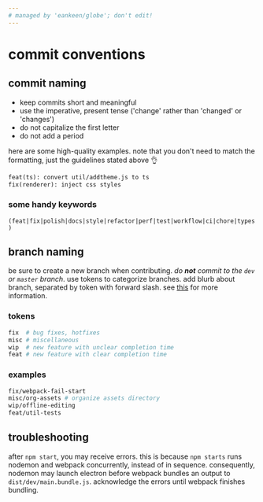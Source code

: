 ```yaml
---
# managed by 'eankeen/globe'; don't edit!
---
```


# commit conventions

## commit naming

-  keep commits short and meaningful
-  use the imperative, present tense ('change' rather than 'changed' or 'changes')
-  do not capitalize the first letter
-  do not add a period

here are some high-quality examples. note that you don't need to match the formatting, just the guidelines stated above :ok_hand:

```md
feat(ts): convert util/addtheme.js to ts
fix(renderer): inject css styles
```

### some handy keywords

`(feat|fix|polish|docs|style|refactor|perf|test|workflow|ci|chore|types)`

## branch naming

be sure to create a new branch when contributing. _do **not** commit to the `dev` or `master` branch_. use tokens to categorize branches. add blurb about branch, separated by token with forward slash. see [this](https://stackoverflow.com/a/6065944) for more information.

### tokens

```bash
fix  # bug fixes, hotfixes
misc # miscellaneous
wip  # new feature with unclear completion time
feat # new feature with clear completion time
```

### examples

```bash
fix/webpack-fail-start
misc/org-assets # organize assets directory
wip/offline-editing
feat/util-tests
```

## troubleshooting

after `npm start`, you may receive errors. this is because `npm starts` runs nodemon and webpack concurrently, instead of in sequence. consequently, nodemon may launch electron before webpack bundles an output to `dist/dev/main.bundle.js`. acknowledge the errors until webpack finishes bundling.

